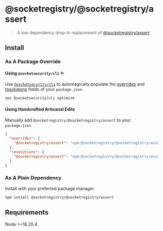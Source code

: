 # @socketregistry/@socketregistry/assert

> A low dependency drop-in replacement of
> [@socketregistry/assert](https://www.npmjs.com/package/@socketregistry/assert).

## Install

### As A Package Override

#### Using `@socketsecurity/cli` :sparkles:

Use [`@socketsecurity/cli`](https://www.npmjs.com/package/@socketsecurity/cli)
to automagically populate the
[overrides](https://docs.npmjs.com/cli/v9/configuring-npm/package-json#overrides)
and [resolutions](https://yarnpkg.com/configuration/manifest#resolutions) fields
of your `package.json`.

```sh
npx @socketsecurity/cli optimize
```

#### Using Handcrafted Artisanal Edits

Manually add `@socketregistry/@socketregistry/assert` to your `package.json`.

```json
{
  "overrides": {
    "@socketregistry/assert": "npm:@socketregistry/@socketregistry/assert@^1"
  },
  "resolutions": {
    "@socketregistry/assert": "npm:@socketregistry/@socketregistry/assert@^1"
  }
}
```

### As A Plain Dependency

Install with your preferred package manager.

```sh
npm install @socketregistry/@socketregistry/assert
```

## Requirements

Node &gt;=18.20.4

